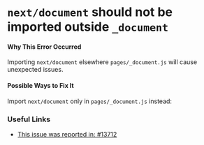 # `next/document` should not be imported outside `_document`

#### Why This Error Occurred

Importing `next/document` elsewhere `pages/_document.js` will cause unexpected issues.

#### Possible Ways to Fix It

Import `next/document` only in `pages/_document.js` instead:

### Useful Links

- [This issue was reported in: #13712](https://github.com/vercel/next.js/issues/13712)

